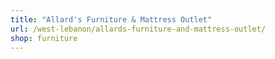 ```yaml
---
title: "Allard's Furniture & Mattress Outlet"
url: /west-lebanon/allards-furniture-and-mattress-outlet/
shop: furniture
---
```

